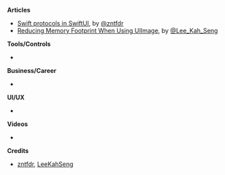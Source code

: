 
**Articles**

* [Swift protocols in SwiftUI](https://fivestars.blog/swiftui/swift-protocols.html), by [@zntfdr](https://twitter.com/zntfdr)
* [Reducing Memory Footprint When Using UIImage](https://swiftsenpai.com/development/reduce-uiimage-memory-footprint/), by [@Lee_Kah_Seng](https://twitter.com/Lee_Kah_Seng)


**Tools/Controls**

* 

**Business/Career**

* 

**UI/UX**

* 

**Videos**

* 

**Credits**

* [zntfdr](https://github.com/zntfdr), [LeeKahSeng](https://github.com/LeeKahSeng)
